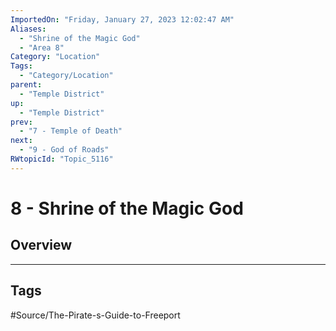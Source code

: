 ```yaml
---
ImportedOn: "Friday, January 27, 2023 12:02:47 AM"
Aliases:
  - "Shrine of the Magic God"
  - "Area 8"
Category: "Location"
Tags:
  - "Category/Location"
parent:
  - "Temple District"
up:
  - "Temple District"
prev:
  - "7 - Temple of Death"
next:
  - "9 - God of Roads"
RWtopicId: "Topic_5116"
---
```

# 8 - Shrine of the Magic God
## Overview

---
## Tags
#Source/The-Pirate-s-Guide-to-Freeport

